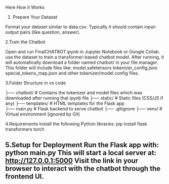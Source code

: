 Here How it Works

1. Prepare Your Dataset
   
Format your dataset similar to data.csv.
Typically it should contain input-output pairs (like question, answer).

2.Train the Chatbot

Open and run FinalCHATBOT.ipynb in Jupyter Notebook or Google Collab.
use the dataset to train a transformer-based chatbot model.
After running, it will automatically download a folder named chatbot/ in your file manager.
This folder will include files like:
model.safetensors
tokenizer_config.json
special_tokens_map.json
and other tokenizer/model config files.

3.Folder Structure in vs code

├── chatbot/                  # Contains the tokenizer and model files which was downloaded after running that ipynb file
├── static/                   # Static files (CSS/JS if any)
├── templates/                # HTML templates for the Flask app              
├── main.py                   # Flask backend to serve chatbot
├── .gitignore
├── venv/                     # Virtual environment (ignored by Git)


4.Requirements
Install the following Python libraries:
pip install flask transformers torch


5.Setup for Deployment
Run the Flask app with:
python main.py
This will start a local server at:
http://127.0.0.1:5000
Visit the link in your browser to interact with the chatbot through the frontend UI.
---
